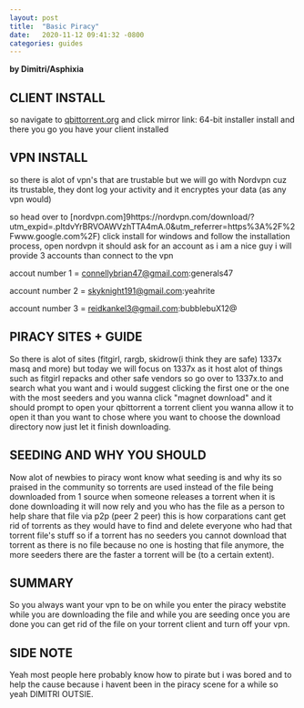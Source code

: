 ```yaml
---
layout: post
title:  "Basic Piracy"
date:   2020-11-12 09:41:32 -0800
categories: guides
---
```

__by Dimitri/Asphixia__

## CLIENT INSTALL
so navigate to [qbittorrent.org](https://www.qbittorrent.org/download.php) and click mirror link: 64-bit installer install and there you go you have your client installed

## VPN INSTALL
so there is alot of vpn's that are trustable but we will go with Nordvpn cuz its trustable, they dont log your activity and it encryptes your data (as any vpn would) 

so head over to [nordvpn.com]9https://nordvpn.com/download/?utm_expid=.pItdvYrBRVOAWVzhTTA4mA.0&utm_referrer=https%3A%2F%2Fwww.google.com%2F) click install for windows and follow the installation process, open nordvpn it should ask for an account as i am a nice guy i will provide 3 accounts than connect to the vpn

 accout number 1 = connellybrian47@gmail.com:generals47
 
 account number 2 = skyknight191@gmail.com:yeahrite
 
 account number 3 = reidkankel3@gmail.com:bubblebuX12@   

## PIRACY SITES + GUIDE
So there is alot of sites (fitgirl, rargb, skidrow(i think they are safe) 1337x masq and more) but today we will focus on 1337x as it host alot of things such as fitgirl repacks and other safe vendors so go over to 1337x.to and search what you want and i would suggest clicking the first one or the one with the most seeders and you wanna click "magnet download" and it should prompt to open your qbittorrent a torrent client you wanna allow it to open it than you want to chose where you want to choose the download directory now just let it finish downloading.

## SEEDING AND WHY YOU SHOULD
Now alot of newbies to piracy wont know what seeding is and why its so praised in the community so torrents are used instead of the file being downloaded from 1 source when someone releases a torrent when it is done downloading it will now rely and you who has the file as a person to help share that file via p2p (peer 2 peer) this is how corparations cant get rid of torrents as they would have to find and delete everyone who had that torrent file's stuff so if a torrent has no seeders you cannot download that torrent as there is no file because no one is hosting that file anymore, the more seeders there are the faster a torrent will be (to a certain extent).

## SUMMARY
So you always want your vpn to be on while you enter the piracy webstite while you are downloading the file and while you are seeding once you are done you can get rid of the file on your torrent client and turn off your vpn.

## SIDE NOTE
Yeah most people here probably know how to pirate but i was bored and to help the cause because i havent been in the piracy scene for a while so yeah DIMITRI OUTSIE.
